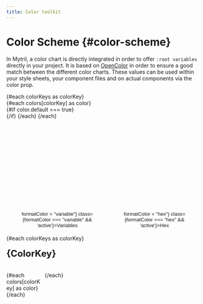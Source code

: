 ```yaml
---
title: Color toolkit
---
```


<script lang="ts">
    import Color from "./modules/color.svelte";
    import ColorSummary from "./modules/color-summary.svelte";
    import { colors } from "mytril/api";

    let formatColor = "variable"
    const colorKeys = Object.keys(colors);
</script>

# Color Scheme {#color-scheme}

In Mytril, a color chart is directly integrated in order to offer `:root variables` directly in your project. It is based on [OpenColor](https://yeun.github.io/open-color/) in order to ensure a good match between the different color charts. These values ​​can be used within your style sheets, your component files and on actual components via the color prop.

<ul>
    {#each colorKeys as colorKey}
        {#each colors[colorKey] as color}
            {#if color.default === true}
                <li>
                    <ColorSummary name={colorKey} color={color}/>
                </li>
            {/if}
        {/each}
    {/each}
</ul>

<div class="select-format">
    <button on:click={() => formatColor = "variable"} class={formatColor === "variable" && 'active'}>Variables</button>
    <button on:click={() => formatColor = "hex"} class={formatColor === "hex" && 'active'}>Hex</button>
</div>

{#each colorKeys as colorKey}
    <h3 id={colorKey}>{colorKey}</h3>
    <section class="wrapper-colors">
        {#each colors[colorKey] as color}
            <Color color={color} format={formatColor}/>
        {/each}
    </section>
{/each}

<style lang="postcss">

ul {
    height: 280px;
    column-count: 2;
    column-gap: 4px;
    column-fill: auto;

    list-style: none;
    margin-bottom: 26px;
    margin-top: 0;
    padding: 0;
    border-bottom: 1px solid var(--c-divider);

    & li {
        list-style: none;
        margin-top: 0;
        margin-bottom: 0;

        &:before {
            display: none;
        }
    }

    & > li+li {
        margin-top: 0.25em;
    }
}

    .select-format {
        display: flex;
        width: 100%;
        margin-top: 0.5rem;

        button {
            border: 1px solid var(--c-text-1);
            color: var(--c-text-1);
            border-radius: 1rem;
            padding: 0.25rem 1rem;
            background-color: transparent;
            cursor: pointer;

            &.active {
                border: 1px solid var(--c-brand);
                background-color: var(--c-brand);
            }

            &:first-child {
                margin-left: auto;
            }
            &:last-child {
                margin-left: 0.5rem;
            }
        }
    }

    h3 {
        text-transform: capitalize;
        font-weight: 700;
        line-height: 1.5;
        margin-bottom: 5vw;
        padding: 2vw 0;
        font-size: 20px;

         @media (min-width: 544px) {
            padding: 0;
            margin: 0 0 30px;
            font-size: 24px;
         }
    }

    .wrapper-colors {
        display: grid;
        grid-template-rows: 1fr;
        gap: 0.5rem;

       @media (min-width: 544px) {
            grid-template-columns: repeat(4, calc(100% / 4 - 0.5rem));
       }

        @media (min-width: 748px) {
            grid-template-columns: repeat(5, calc((100% / 5 - 0.5rem)));
       }
    }
</style>
